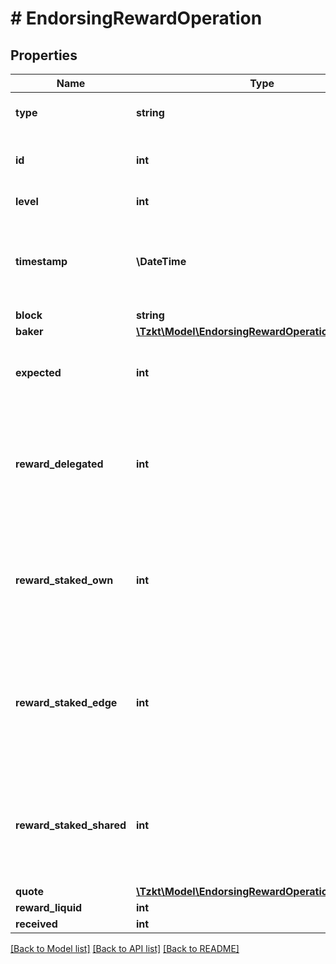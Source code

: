 # # EndorsingRewardOperation

## Properties

Name | Type | Description | Notes
------------ | ------------- | ------------- | -------------
**type** | **string** | Type of the operation, &#x60;endorsing_reward&#x60; | [optional]
**id** | **int** | Unique ID of the operation, stored in the TzKT indexer database | [optional]
**level** | **int** | Height of the block from the genesis | [optional]
**timestamp** | **\DateTime** | Datetime at which the block is claimed to have been created (ISO 8601, e.g. &#x60;2020-02-20T02:40:57Z&#x60;) | [optional]
**block** | **string** | Block hash | [optional]
**baker** | [**\Tzkt\Model\EndorsingRewardOperationAllOfBaker**](EndorsingRewardOperationAllOfBaker.md) |  | [optional]
**expected** | **int** | Expected endorsing reward, based on baker&#39;s active stake (micro tez) | [optional]
**reward_delegated** | **int** | Reward, corresponding to delegated stake, paid to baker&#39;s liquid balance (micro tez) (it is not frozen and can be spent immediately). | [optional]
**reward_staked_own** | **int** | Reward, corresponding to baker&#39;s own stake, paid to baker&#39;s own staked balance (micro tez) (it is frozen and belongs to the baker). | [optional]
**reward_staked_edge** | **int** | Reward, corresponding to baker&#39;s edge from external stake, paid to baker&#39;s own staked balance (micro tez) (it is frozen and belongs to the baker). | [optional]
**reward_staked_shared** | **int** | Reward, corresponding to baker&#39;s external stake, paid to baker&#39;s external staked balance (micro tez) (it is frozen and belongs to baker&#39;s stakers). | [optional]
**quote** | [**\Tzkt\Model\EndorsingRewardOperationAllOfQuote**](EndorsingRewardOperationAllOfQuote.md) |  | [optional]
**reward_liquid** | **int** | [DEPRECATED] | [optional]
**received** | **int** | [DEPRECATED] | [optional]

[[Back to Model list]](../../README.md#models) [[Back to API list]](../../README.md#endpoints) [[Back to README]](../../README.md)
